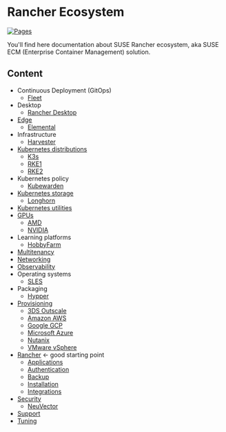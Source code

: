 # Rancher Ecosystem

[![Pages](https://github.com/devpro/rancher-ecosystem/actions/workflows/pages.yml/badge.svg)](https://github.com/devpro/rancher-ecosystem/actions/workflows/pages.yml)

You'll find here documentation about SUSE Rancher ecosystem, aka SUSE ECM (Enterprise Container Management) solution.

## Content

* Continuous Deployment (GitOps)
  * [Fleet](docs/fleet.md)
* Desktop
  * [Rancher Desktop](docs/rancher-desktop.md)
* [Edge](docs/edge.md)
  * [Elemental](docs/elemental.md)
* Infrastructure
  * [Harvester](docs/harvester.md)
* [Kubernetes distributions](docs/kubernetes-distributions.md)
  * [K3s](docs/k3s.md)
  * [RKE1](docs/rke.md)
  * [RKE2](docs/rke2.md)
* Kubernetes policy
  * [Kubewarden](docs/kubewarden.md)
* [Kubernetes storage](docs/kubernetes-storage.md)
  * [Longhorn](docs/longhorn.md)
* [Kubernetes utilities](docs/kubernetes-utilities.md)
* [GPUs](docs/gpu.md)
  * [AMD](docs/providers/amd.md)
  * [NVIDIA](docs/providers/nvidia.md)
* Learning platforms
  * [HobbyFarm](docs/hobbyfarm.md)
* [Multitenancy](docs/multitenancy.md)
* [Networking](docs/networking.md)
* [Observability](docs/observability.md)
* Operating systems
  * [SLES](docs/sles.md)
* Packaging
  * [Hypper](docs/hypper.md)
* [Provisioning](docs/provisioning.md)
  * [3DS Outscale](docs/providers/3ds-outscale.md)
  * [Amazon AWS](docs/providers/amazon-aws.md)
  * [Google GCP](docs/providers/google-gcp.md)
  * [Microsoft Azure](docs/providers/microsoft-azure.md)
  * [Nutanix](docs/providers/nutanix.md)
  * [VMware vSphere](docs/providers/wmware-vsphere.md)
* [Rancher](docs/rancher.md) ← good starting point
  * [Applications](docs/rancher-apps.md)
  * [Authentication](docs/rancher-authentication.md)
  * [Backup](docs/rancher-backup.md)
  * [Installation](docs/rancher-installation.md)
  * [Integrations](docs/rancher-integrations.md)
* [Security](docs/security.md)
  * [NeuVector](docs/neuvector.md)
* [Support](docs/support.md)
* [Tuning](docs/tuning.md)
